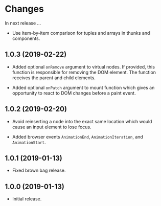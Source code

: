 # Changes

In next release ...

- Use item-by-item comparison for tuples and arrays in thunks and
  components.

1.0.3 (2019-02-22)
------------------

- Added optional `onRemove` argument to virtual nodes. If provided,
  this function is responsible for removing the DOM element. The
  function receives the parent and child elements.

- Added optional `onPatch` argument to mount function which gives an
  opportunity to react to DOM changes before a paint event.

1.0.2 (2019-02-20)
------------------

- Avoid reinserting a node into the exact same location which would
  cause an input element to lose focus.

- Added browser events `AnimationEnd`, `AnimationIteration`, and
  `AnimationStart`.

1.0.1 (2019-01-13)
------------------

- Fixed brown bag release.


1.0.0 (2019-01-13)
------------------

- Initial release.
